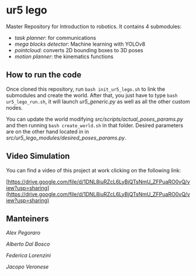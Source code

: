 # ur5 lego

Master Repository for Introduction to robotics. It contains 4 submodules: 

- *task planner*: for communications
- *mega blocks detector*: Machine learning with YOLOv8
- *pointcloud*: converts 2D bounding boxes to 3D poses
- *motion planner*: the kinematics functions

## How to run the code

Once cloned this repository, run `bash init_ur5_lego.sh` to link the submodules and create the world.
After that, you just have to type `bash ur5_lego_run.sh`, it will launch *ur5_generic.py* as well as all the other custom nodes.

You can update the world modifying *src/scripts/actual_poses_params.py* and then running `bash create_world.sh` in that folder.
Desired parameters are on the other hand located in in *src/ur5_lego_modules/desired_poses_params.py*.

## Video Simulation

You can find a video of this project at work clicking on the following link:

[https://drive.google.com/file/d/1DNL8iuRZcL6LyBjQTsNmU_ZFPuaRO0vQ/view?usp=sharing](https://drive.google.com/file/d/1DNL8iuRZcL6LyBjQTsNmU_ZFPuaRO0vQ/view?usp=sharing)

## Manteiners
*Alex Pegoraro*

*Alberto Dal Bosco*

*Federica Lorenzini*

*Jacopo Veronese*
